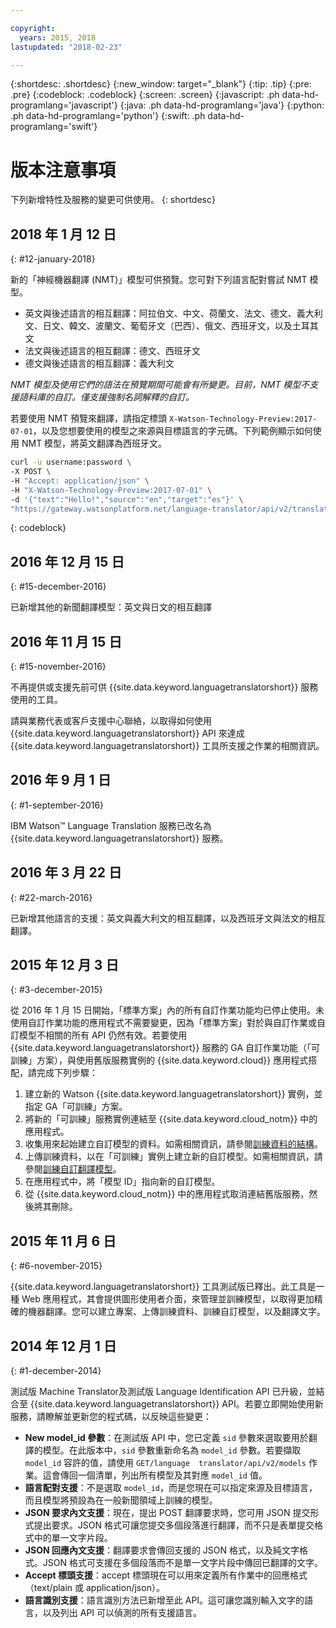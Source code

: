 ```yaml
---

copyright:
  years: 2015, 2018
lastupdated: "2018-02-23"

---
```


{:shortdesc: .shortdesc}
{:new_window: target="_blank"}
{:tip: .tip}
{:pre: .pre}
{:codeblock: .codeblock}
{:screen: .screen}
{:javascript: .ph data-hd-programlang='javascript'}
{:java: .ph data-hd-programlang='java'}
{:python: .ph data-hd-programlang='python'}
{:swift: .ph data-hd-programlang='swift'}

# 版本注意事項

下列新增特性及服務的變更可供使用。
{: shortdesc}

## 2018 年 1 月 12 日
{: #12-january-2018}

新的「神經機器翻譯 (NMT)」模型可供預覽。您可對下列語言配對嘗試 NMT 模型。 

- 英文與後述語言的相互翻譯：阿拉伯文、中文、荷蘭文、法文、德文、義大利文、日文、韓文、波蘭文、葡萄牙文（巴西）、俄文、西班牙文，以及土耳其文
- 法文與後述語言的相互翻譯：德文、西班牙文
- 德文與後述語言的相互翻譯：義大利文

*NMT 模型及使用它們的語法在預覽期間可能會有所變更。目前，NMT 模型不支援語料庫的自訂。僅支援強制名詞解釋的自訂。*

若要使用 NMT 預覽來翻譯，請指定標頭 `X-Watson-Technology-Preview:2017-07-01`，以及您想要使用的模型之來源與目標語言的字元碼。下列範例顯示如何使用 NMT 模型，將英文翻譯為西班牙文。

```bash
curl -u username:password \
-X POST \
-H "Accept: application/json" \
-H "X-Watson-Technology-Preview:2017-07-01" \
-d '{"text":"Hello!","source":"en","target":"es"}' \
"https://gateway.watsonplatform.net/language-translator/api/v2/translate"
```
{: codeblock}


## 2016 年 12 月 15 日
{: #15-december-2016}

已新增其他的新聞翻譯模型：英文與日文的相互翻譯

## 2016 年 11 月 15 日
{: #15-november-2016}

不再提供或支援先前可供 {{site.data.keyword.languagetranslatorshort}} 服務使用的工具。 

請與業務代表或客戶支援中心聯絡，以取得如何使用 {{site.data.keyword.languagetranslatorshort}} API 來達成 {{site.data.keyword.languagetranslatorshort}} 工具所支援之作業的相關資訊。

## 2016 年 9 月 1 日
{: #1-september-2016}

IBM Watson&trade; Language Translation 服務已改名為 {{site.data.keyword.languagetranslatorshort}} 服務。

## 2016 年 3 月 22 日
{: #22-march-2016}

已新增其他語言的支援：英文與義大利文的相互翻譯，以及西班牙文與法文的相互翻譯。

## 2015 年 12 月 3 日
{: #3-december-2015}

從 2016 年 1 月 15 日開始，「標準方案」內的所有自訂作業功能均已停止使用。未使用自訂作業功能的應用程式不需要變更，因為「標準方案」對於與自訂作業或自訂模型不相關的所有 API 仍然有效。若要使用 {{site.data.keyword.languagetranslatorshort}} 服務的 GA 自訂作業功能（「可訓練」方案），與使用舊版服務實例的 {{site.data.keyword.cloud}} 應用程式搭配，請完成下列步驟：

1.  建立新的 Watson {{site.data.keyword.languagetranslatorshort}} 實例，並指定 GA「可訓練」方案。
1.  將新的「可訓練」服務實例連結至 {{site.data.keyword.cloud_notm}} 中的應用程式。
1.  收集用來起始建立自訂模型的資料。如需相關資訊，請參閱[訓練資料的結構](/docs/services/language-translator/customizing.html#structure)。
1.  上傳訓練資料，以在「可訓練」實例上建立新的自訂模型。如需相關資訊，請參閱[訓練自訂翻譯模型](/docs/services/language-translator/customizing.html#training)。
1.  在應用程式中，將「模型 ID」指向新的自訂模型。
1.  從 {{site.data.keyword.cloud_notm}} 中的應用程式取消連結舊版服務，然後將其刪除。

## 2015 年 11 月 6 日
{: #6-november-2015}

{{site.data.keyword.languagetranslatorshort}} 工具測試版已釋出。此工具是一種 Web 應用程式，其會提供圖形使用者介面，來管理並訓練模型，以取得更加精確的機器翻譯。您可以建立專案、上傳訓練資料、訓練自訂模型，以及翻譯文字。

## 2014 年 12 月 1 日
{: #1-december-2014}

測試版 Machine Translator及測試版 Language Identification API 已升級，並結合至 {{site.data.keyword.languagetranslatorshort}} API。若要立即開始使用新服務，請瞭解並更新您的程式碼，以反映這些變更：

- **New model\_id 參數**：在測試版 API 中，您已定義 `sid` 參數來選取要用於翻譯的模型。在此版本中，`sid` 參數重新命名為 `model_id` 參數。若要擷取 `model_id` 容許的值，請使用 `GET/language  translator/api/v2/models` 作業。這會傳回一個清單，列出所有模型及其對應 `model_id` 值。
- **語言配對支援**：不是選取 `model_id`，而是您現在可以指定來源及目標語言，而且模型將預設為在一般新聞領域上訓練的模型。
- **JSON 要求內文支援**：現在，提出 POST 翻譯要求時，您可用 JSON 提交形式提出要求。JSON 格式可讓您提交多個段落進行翻譯，而不只是表單提交格式中的單一文字片段。
- **JSON 回應內文支援**：翻譯要求會傳回支援的 JSON 格式，以及純文字格式。JSON 格式可支援在多個段落而不是單一文字片段中傳回已翻譯的文字。
- **Accept 標頭支援**：accept 標頭現在可以用來定義所有作業中的回應格式（text/plain 或 application/json）。
- **語言識別支援**：語言識別方法已新增至此 API。這可讓您識別輸入文字的語言，以及列出 API 可以偵測的所有支援語言。

